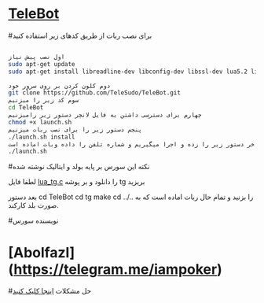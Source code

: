 # [TeleBot](https://telegram.me/iampoker)

#برای نصب ربات از طریق کدهای زیر استفاده کنید

```sh

اول نصب پیش نیاز
sudo apt-get update
sudo apt-get install libreadline-dev libconfig-dev libssl-dev lua5.2 liblua5.2-dev lua-socket lua-sec lua-expat libevent-dev make unzip git redis-server autoconf g++ libjansson-dev libpython-dev expat libexpat1-dev

دوم کلون کردن بر روی سرور خود
git clone https://github.com/TeleSudo/TeleBot.git
سوم کد زیر را میزنیم
cd TeleBot
چهارم برای دسترسی داشتن به فایل لانچر دستور زیر رامیزنیم
chmod +x launch.sh
پنجم دستور زیر را برای نصب ربات میزنیم
./launch.sh install
و اخر دستور زیر را زده و اجرا میگیریم و شماره تلفن را داده وبات اماده است
./launch.sh 

```

#نکته این سورس بر پایه بولد و ایتالیک نوشته شده

لطفا فایل [lua_tg.c](https://telegram.me/TeleSudo_ch/20)
را دانلود و بر پوشه tg بریزید

بعد دستور
cd TeleBot
cd tg
make
cd ../..
را بزنید و تمام حال ربات اماده است که به صورت بلد کارکند.

#نویسنده سورس

# [Abolfazl] (https://telegram.me/iampoker)
#حل مشکلات
[اینجا کلیک کنید](https://telegram.me/iampokerbot)
